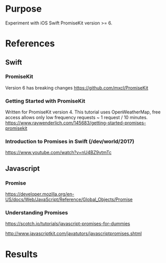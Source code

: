 # Purpose
Experiment with iOS Swift PromiseKit version >= 6.

# References

## Swift

### PromiseKit
Version 6 has breaking changes
https://github.com/mxcl/PromiseKit

### Getting Started with PromiseKit
Written for PromiseKit version 4.
This tutorial uses OpenWeatherMap, free access allows only low frequency requests ~ 1 request / 10 minutes.
https://www.raywenderlich.com/145683/getting-started-promises-promisekit

### Introduction to Promises in Swift (/dev/world/2017)
https://www.youtube.com/watch?v=nU4BZ9vtmTc

## Javascript

### Promise
https://developer.mozilla.org/en-US/docs/Web/JavaScript/Reference/Global_Objects/Promise

###  Understanding Promises
https://scotch.io/tutorials/javascript-promises-for-dummies

http://www.javascriptkit.com/javatutors/javascriptpromises.shtml

# Results
